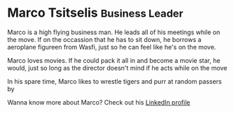 # Marco Tsitselis <small>Business Leader</small> #

Marco is a high flying business man. He leads all of his meetings while on the move. If on the occassion that he has to sit down, he borrows a aeroplane figureen from Wasfi, just so he can feel like he's on the move. 

Marco loves movies. If he could pack it all in and become a movie star, he would, just so long as the director doesn't mind if he acts while on the move

In his spare time, Marco likes to wrestle tigers and purr at random passers by

Wanna know more about Marco? Check out his [LinkedIn profile](https://www.linkedin.com/profile/view?id=10788332)

